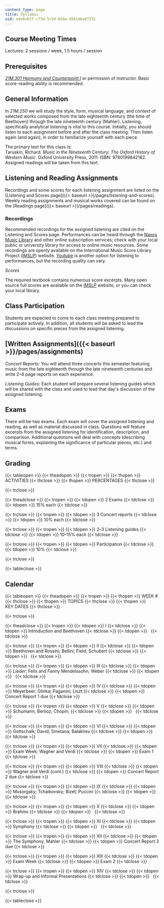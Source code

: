 ```yaml
---
content_type: page
title: Syllabus
uid: eee6cb2f-c73d-5c5d-028a-4561dba87255
---
```


Course Meeting Times
--------------------

Lectures: 2 sessions / week, 1.5 hours / session

Prerequisites
-------------

[_21M.301 Harmony and Counterpoint I_](/courses/21m-301-harmony-and-counterpoint-i-spring-2005) or permission of instructor. Basic score-reading ability is recommended.

General Information
-------------------

In _21M.250_ we will study the style, form, musical language, and context of selected works composed from the late eighteenth century (the time of Beethoven) through the late nineteenth century (Mahler). Listening, specifically analytical listening is vital to this course. Initially, you should listen to each assignment before and after the class meeting. Then listen again (and again), in order to familiarize yourself with each piece.

The primary text for this class is:  
Taruskin, Richard. _Music in the Nineteenth Century: The Oxford History of Western Music_. Oxford University Press, 2011. ISBN: 9780199842162. Assigned readings will be taken from this text.

Listening and Reading Assignments
---------------------------------

Recordings and some scores for each listening assignment are listed on the [Listening and Scores page]({{< baseurl >}}/pages/listening-and-scores). Weekly reading assignments and musical works covered can be found on the [Readings page]({{< baseurl >}}/pages/readings).

### Recordings

Recommended recordings for the assigned listening are cited on the Listening and Scores page. Performances can be heard through the [Naxos Music Library](http://www.naxosmusiclibrary.com/) and other online subscription services; check with your local public or university library for access to online music resources. Some recordings are openly available on the International Music Score Library Project ([IMSLP](http://imslp.org)) website. [Youtube](http://youtube.com) is another option for listening to performances, but the recording quality can vary.

_Scores_

The required textbook contains numerous score excerpts. Many open source full scores are available on the [IMSLP](http://imslp.org) website, or you can check your local library.

Class Participation
-------------------

Students are expected to come to each class meeting prepared to participate actively. In addition, all students will be asked to lead the discussions on specific pieces from the assigned listening.

[Written Assignments]({{< baseurl >}}/pages/assignments) 
---------------------------------------------------------

_Concert Reports:_ You will attend three concerts this semester featuring music from the late eighteenth through the late nineteenth centuries and write 2–4 page reports on each experience.

_Listening Guides:_ Each student will prepare several listening guides which will be shared with the class and used to lead that day's discussion of the assigned listening.

Exams
-----

There will be two exams. Each exam will cover the assigned listening and reading, as well as material discussed in class. Questions will feature excerpts from the assigned listening for identification, description, and comparison. Additional questions will deal with concepts (describing musical forms, explaining the significance of particular pieces, etc.) and terms.

Grading
-------

{{< tableopen >}}
{{< theadopen >}}
{{< tropen >}}
{{< thopen >}}
ACTIVITIES
{{< thclose >}}
{{< thopen >}}
PERCENTAGES
{{< thclose >}}

{{< trclose >}}

{{< theadclose >}}
{{< tropen >}}
{{< tdopen >}}
2 Exams
{{< tdclose >}}
{{< tdopen >}}
15% each
{{< tdclose >}}

{{< trclose >}}
{{< tropen >}}
{{< tdopen >}}
3 Concert reports
{{< tdclose >}}
{{< tdopen >}}
10% each
{{< tdclose >}}

{{< trclose >}}
{{< tropen >}}
{{< tdopen >}}
2–3 Listening guides
{{< tdclose >}}
{{< tdopen >}}
10–15% each
{{< tdclose >}}

{{< trclose >}}
{{< tropen >}}
{{< tdopen >}}
Participation
{{< tdclose >}}
{{< tdopen >}}
10%
{{< tdclose >}}

{{< trclose >}}

{{< tableclose >}}

Calendar
--------

{{< tableopen >}}
{{< theadopen >}}
{{< tropen >}}
{{< thopen >}}
WEEK #
{{< thclose >}}
{{< thopen >}}
TOPICS
{{< thclose >}}
{{< thopen >}}
KEY DATES
{{< thclose >}}

{{< trclose >}}

{{< theadclose >}}
{{< tropen >}}
{{< tdopen >}}
I
{{< tdclose >}}
{{< tdopen >}}
Introduction and Beethoven
{{< tdclose >}}
{{< tdopen >}}
 
{{< tdclose >}}

{{< trclose >}}
{{< tropen >}}
{{< tdopen >}}
II
{{< tdclose >}}
{{< tdopen >}}
Beethoven and Rossini; Bellini; Field; Schubert
{{< tdclose >}}
{{< tdopen >}}
 
{{< tdclose >}}

{{< trclose >}}
{{< tropen >}}
{{< tdopen >}}
III
{{< tdclose >}}
{{< tdopen >}}
_Lieder_; Felix and Fanny Mendelssohn; Weber
{{< tdclose >}}
{{< tdopen >}}
 
{{< tdclose >}}

{{< trclose >}}
{{< tropen >}}
{{< tdopen >}}
IV
{{< tdclose >}}
{{< tdopen >}}
Meyerbeer; Glinka; Paganini; Liszt
{{< tdclose >}}
{{< tdopen >}}
Concert Report 1 due
{{< tdclose >}}

{{< trclose >}}
{{< tropen >}}
{{< tdopen >}}
V
{{< tdclose >}}
{{< tdopen >}}
Schumann; Berlioz; Chopin;
{{< tdclose >}}
{{< tdopen >}}
 
{{< tdclose >}}

{{< trclose >}}
{{< tropen >}}
{{< tdopen >}}
VI
{{< tdclose >}}
{{< tdopen >}}
Gottschalk; David; Smetana; Balakirev
{{< tdclose >}}
{{< tdopen >}}
 
{{< tdclose >}}

{{< trclose >}}
{{< tropen >}}
{{< tdopen >}}
VII
{{< tdclose >}}
{{< tdopen >}}
Exam Week; Wagner and Verdi
{{< tdclose >}}
{{< tdopen >}}
Exam 1
{{< tdclose >}}

{{< trclose >}}
{{< tropen >}}
{{< tdopen >}}
VIII
{{< tdclose >}}
{{< tdopen >}}
Wagner and Verdi (cont.)
{{< tdclose >}}
{{< tdopen >}}
Concert Report 2 due
{{< tdclose >}}

{{< trclose >}}
{{< tropen >}}
{{< tdopen >}}
IX
{{< tdclose >}}
{{< tdopen >}}
Musorgsky; Tchaikovsky; Bizet; Puccini
{{< tdclose >}}
{{< tdopen >}}
 
{{< tdclose >}}

{{< trclose >}}
{{< tropen >}}
{{< tdopen >}}
X
{{< tdclose >}}
{{< tdopen >}}
Brahms
{{< tdclose >}}
{{< tdopen >}}
 
{{< tdclose >}}

{{< trclose >}}
{{< tropen >}}
{{< tdopen >}}
XI
{{< tdclose >}}
{{< tdopen >}}
Symphony
{{< tdclose >}}
{{< tdopen >}}
 
{{< tdclose >}}

{{< trclose >}}
{{< tropen >}}
{{< tdopen >}}
XII
{{< tdclose >}}
{{< tdopen >}}
The Symphony; Mahler
{{< tdclose >}}
{{< tdopen >}}
Concert Report 3 due
{{< tdclose >}}

{{< trclose >}}
{{< tropen >}}
{{< tdopen >}}
XIII
{{< tdclose >}}
{{< tdopen >}}
Exam Week
{{< tdclose >}}
{{< tdopen >}}
Exam 2
{{< tdclose >}}

{{< trclose >}}
{{< tropen >}}
{{< tdopen >}}
XIV
{{< tdclose >}}
{{< tdopen >}}
Wrap-up and Informal Presentations
{{< tdclose >}}
{{< tdopen >}}
 
{{< tdclose >}}

{{< trclose >}}

{{< tableclose >}}